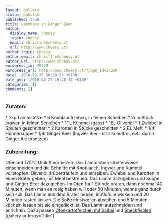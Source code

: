 ```yaml
---
layout: gallery
status: publish
published: true
title: Lammhaxe in Ginger Beer
author:
  display_name: cheesy
  login: cheesy
  email: christine@cheesy.at
  url: http://www.cheesy.at/
author_login: cheesy
author_email: christine@cheesy.at
author_url: http://www.cheesy.at/
wordpress_id: 29320
wordpress_url: http://www.cheesy.at/?page_id=29320
date: '2016-03-27 20:28:33 +0100'
date_gmt: '2016-03-27 18:28:33 +0100'
categories: []
comments: []
---
```

### Zutaten:
\* 2kg Lammstelze
\* 6 Knoblauchzehen, in feinen Scheiben
\* 2cm Stück Ingwer, in feinen Scheiben
\* 1TL Kümmel (ganz)
\* 1EL Olivenöl
\* 1 Zwiebel in Spalten geschnitten
\* 2 Karotten in Stücke geschnitten
\* 2 EL Mehl
\* 1/4l Hühnersuppe
\* 1/4l Ginger Beer (Ingwer Bier - ist alkoholfrei, evtl. durch Ginger Ale ersetzen)
### Zubereitung:
Ofen auf 170°C Umluft vorheizen. Das Lamm oben streifenweise einschneiden und die Schnitte mit Knoblauch, Ingwer und Kümmel vollstopfen. Olivenöl drüberträufeln und einreiben.
Zwiebel und Karotten in einen Bräter geben, mit Mehl bestreuen. Das Lamm dazugeben und Suppe und Ginger Beer dazugießen. Im Ofen für 1 Stunde braten, dann nochmal 40 Minuten, wenn man es rosig haben will oder 50 Minuten, wenns ganz durch sein soll.
Das Lamm aus dem Bräter heben, in Alufolie wickeln und 20 Minuten rasten lassen. Die Soße einstweilen abseihen und 5 Minuten köcheln lassen bis sie eingedickt ist.
Das Lamm aufschneiden und anrichten. Dazu passen [Ofenkartoffelchen mit Salbei](http://www.cheesy.at/rezepte/beilagen-und-sonstiges/ofenkartoffelchen-mit-salbei/) und [Speckfisolen](http://www.cheesy.at/rezepte/beilagen-und-sonstiges/speckfisolen/).
[gallery orderby="title"]

